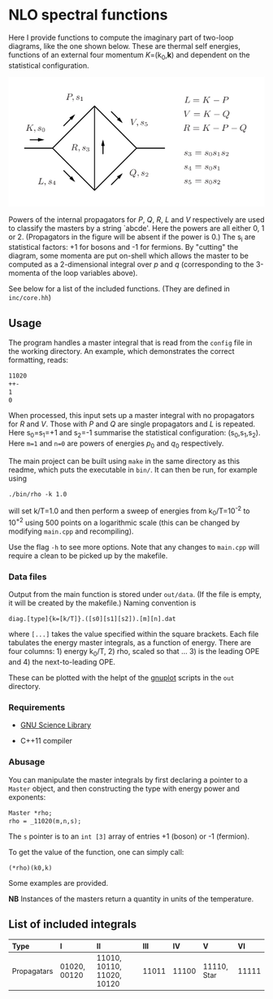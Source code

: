 # NLO spectral functions

Here I provide functions to compute the imaginary part of 
two-loop diagrams, like the one shown below.
These are thermal self energies, functions of an external four momentum 
_K_=(k<sub>0</sub>,**k**)
and dependent on the statistical configuration.

![Labelling of generic two-loop diagram](inc/twoloop.png?raw=true "2-loop")

Powers of the internal propagators for _P_, _Q_, _R_, _L_ and _V_ respectively are 
used to classify the masters by a string `abcde'.
Here the powers are all either 0, 1 or 2. 
(Propagators in the figure will be absent if the power is 0.)
The s<sub>i</sub> are statistical factors: +1 for bosons and -1 for fermions.
By "cutting" the diagram, some momenta are put on-shell which allows
the master to be computed as a 2-dimensional integral over _p_ and _q_
(corresponding to the 3-momenta of the loop variables above).

See below for a list of the included functions.
(They are defined in `inc/core.hh`)

## Usage

The program handles a master integral that is read from the
`config` file in the working directory. 
An example, which demonstrates the correct formatting, reads:
```
11020
++-
1
0
```
When processed, this input sets up a master integral with 
no propagators for _R_ and _V_.
Those with _P_ and _Q_ are single propagators and _L_ is repeated.
Here s<sub>0</sub>=s<sub>1</sub>=+1 and s<sub>2</sub>=-1 summarise
the statistical
configuration: (s<sub>0</sub>,s<sub>1</sub>,s<sub>2</sub>).
Here `m=1` and `n=0` are  powers of energies 
_p_<sub>0</sub> and _q_<sub>0</sub> respectively.

The main project can be built using `make` in the same directory as 
this readme, which puts the executable in `bin/`.
It can then be run, for example using
```
./bin/rho -k 1.0
```
will set k/T=1.0 and then perform a sweep of energies from
k<sub>0</sub>/T=10<sup>-2</sup> to 10<sup>+2</sup> using
500 points on a logarithmic scale 
(this can be changed by modifying `main.cpp` and recompiling).

Use the flag `-h` to see more options.
Note that any changes to `main.cpp` will require a clean to be picked up
by the makefile.

### Data files

Output from the main function is stored under `out/data`. 
(If the file is empty, it will be created by the makefile.)
Naming convention is
```
diag.[type]{k=[k/T]}.([s0][s1][s2]).[m][n].dat
```
where `[...]` takes the value specified within the square brackets.
Each file tabulates the energy master integrals, as a function of energy.
There are four columns: 1) energy k<sub>0</sub>/T, 2) rho, scaled so that ...
3) is the leading OPE and 4) the next-to-leading OPE.

These can be plotted with the helpt of the [gnuplot](https://www.gnuplot.info)
scripts in the `out` directory.


### Requirements

* [GNU Science Library](https://www.gnu.org/software/gsl)

* C++11 compiler


### Abusage

You can manipulate the master integrals by first declaring
a pointer to a `Master` object, and then constructing
the type with energy power and exponents:
```
Master *rho;
rho = _11020(m,n,s);
```
The `s` pointer is to an `int [3]` array of entries +1 (boson)
or -1 (fermion).

To get the value of the function, one can simply call:
```
(*rho)(k0,k)
```
Some examples are provided.


**NB** Instances of the masters return a quantity in units
of the temperature.


## List of included integrals

| Type        | I            | II                         | III   | IV    | V           | VI    |
|:------------|:-------------|:---------------------------|:------|:------|:------------|:------|
| Propagatars | 01020, 00120 | 11010, 10110, 11020, 10120 | 11011 | 11100 | 11110, Star | 11111 |

